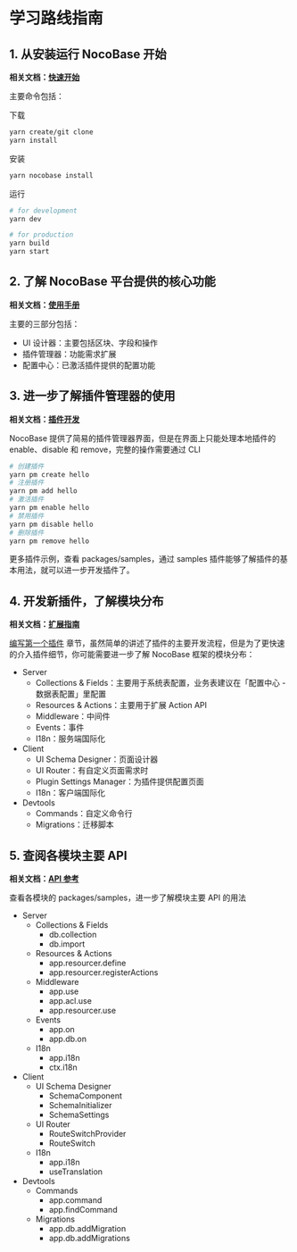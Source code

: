 # 学习路线指南

## 1. 从安装运行 NocoBase 开始

**相关文档：<a href="/welcome/getting-started/installation" target="_blank">快速开始</a>**

主要命令包括：

下载

```bash
yarn create/git clone
yarn install
```

安装

```bash
yarn nocobase install
```

运行

```bash
# for development
yarn dev

# for production
yarn build
yarn start
```

## 2. 了解 NocoBase 平台提供的核心功能

**相关文档：<a href="/manual" target="_blank">使用手册</a>**

主要的三部分包括：

- UI 设计器：主要包括区块、字段和操作
- 插件管理器：功能需求扩展
- 配置中心：已激活插件提供的配置功能

## 3. 进一步了解插件管理器的使用

**相关文档：<a href="/development" target="_blank">插件开发</a>**

NocoBase 提供了简易的插件管理器界面，但是在界面上只能处理本地插件的 enable、disable 和 remove，完整的操作需要通过 CLI

```bash
# 创建插件
yarn pm create hello
# 注册插件
yarn pm add hello
# 激活插件
yarn pm enable hello
# 禁用插件
yarn pm disable hello
# 删除插件
yarn pm remove hello
```

更多插件示例，查看 packages/samples，通过 samples 插件能够了解插件的基本用法，就可以进一步开发插件了。

## 4. 开发新插件，了解模块分布

**相关文档：<a href="/development/guide" target="_blank">扩展指南</a>**

[编写第一个插件](/development/your-fisrt-plugin) 章节，虽然简单的讲述了插件的主要开发流程，但是为了更快速的介入插件细节，你可能需要进一步了解 NocoBase 框架的模块分布：

- Server
  - Collections & Fields：主要用于系统表配置，业务表建议在「配置中心 - 数据表配置」里配置
  - Resources & Actions：主要用于扩展 Action API
  - Middleware：中间件
  - Events：事件
  - I18n：服务端国际化
- Client
  - UI Schema Designer：页面设计器
  - UI Router：有自定义页面需求时
  - Plugin Settings Manager：为插件提供配置页面
  - I18n：客户端国际化
- Devtools
  - Commands：自定义命令行
  - Migrations：迁移脚本

## 5. 查阅各模块主要 API

**相关文档：<a href="/api" target="_blank">API 参考</a>**

查看各模块的 packages/samples，进一步了解模块主要 API 的用法

- Server
  - Collections & Fields
    - db.collection
    - db.import
  - Resources & Actions
    - app.resourcer.define
    - app.resourcer.registerActions
  - Middleware
    - app.use
    - app.acl.use
    - app.resourcer.use
  - Events
    - app.on
    - app.db.on
  - I18n
    - app.i18n
    - ctx.i18n
- Client
  - UI Schema Designer
    - SchemaComponent
    - SchemaInitializer
    - SchemaSettings
  - UI Router
    - RouteSwitchProvider
    - RouteSwitch
  - I18n
    - app.i18n
    - useTranslation
- Devtools
  - Commands
    - app.command
    - app.findCommand
  - Migrations
    - app.db.addMigration
    - app.db.addMigrations
